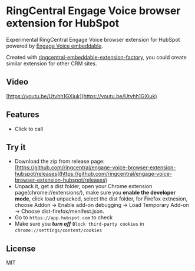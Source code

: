 # RingCentral Engage Voice browser extension for HubSpot

Experimental RingCentral Engage Voice browser extension for HubSpot powered by [Engage Voice embeddable](https://github.com/ringcentral/engage-voice-embeddable).

Created with [ringcentral-embeddable-extension-factory](https://github.com/ringcentral/ringcentral-embeddable-extension-factory), you could create similar extension for other CRM sites.

## Video

[https://youtu.be/Utvhh1GXiuk](https://youtu.be/Utvhh1GXiuk)

## Features

- Click to call

## Try it

- Download the zip from release page: [https://github.com/ringcentral/engage-voice-browser-extension-hubspot/releases](https://github.com/ringcentral/engage-voice-browser-extension-hubspot/releases)
- Unpack it, get a dist folder, open your Chrome extension page(chrome://extensions/), make sure you **enable the developer mode**, click load unpacked, select the dist folder, for Firefox extnesion, choose Addon -> Enable add-on debugging -> Load Temporary Add-on -> Choose dist-firefox/menifest.json.
- Go to `https://app.hubspot.com` to check
- Make sure you ***turn off*** `Block third-party cookies` in `chrome://settings/content/cookies`

## License

MIT
